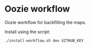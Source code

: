 # Oozie workflow

Oozie workflow for backfilling the maps.

Install using the script:

```
./install-workflow.sh dev GITHUB_KEY
```
